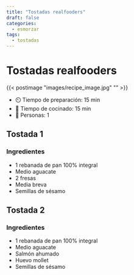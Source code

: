 ```yaml
---
title: "Tostadas realfooders"
draft: false 
categories: 
  - esmorzar 
tags: 
  - tostadas 
---
```


# Tostadas realfooders 

{{< postimage "images/recipe_image.jpg" "" >}}


- ⏲️  Tiempo de preparación: 15 min  
- 🍳 Tiempo de cocinado: 15 min
- 🍴 Personas: 1 

## Tostada 1

### Ingredientes

- 1 rebanada de pan 100% integral⁠
- Medio aguacate⁠
- 2 fresas⁠
- Media breva⁠
- Semillas de sésamo⁠

## Tostada 2 

### Ingredientes

- 1 rebanada de pan 100% integral⁠
- Medio aguacate⁠
- Salmón ahumado⁠
- Huevo mollet⁠
- Semillas de sésamo⁠
⁠

